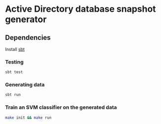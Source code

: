 # Active Directory database snapshot generator

## Dependencies

Install [sbt](https://www.scala-sbt.org/)

### Testing

```bash
sbt test
```

### Generating data

```bash
sbt run
```

### Train an SVM classifier on the generated data

```bash
make init && make run
```
